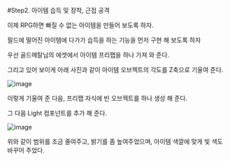 #Step2. 아이템 습득 및 장착, 근접 공격

이제 RPG하면 빠질 수 없는 아이템을 만들어 보도록 하자.

필드에 떨어진 아이템에 다가가 습득을 하는 기능을 먼저 구현 해 보도록 하자

우선 골드메탈님의 에셋에서 아이템 프리팹을 하나 가져 와 준다.

그리고 있어 보이게 아래 사진과 같이 아이템 오브젝트의 각도를 Z축으로 기울여 준다.

![image](https://user-images.githubusercontent.com/66288087/191007657-551a3064-8544-41c4-8c70-39c475e2e124.png)

이렇게 기울여 준 다음, 프리팹 자식에 빈 오브젝트를 하나 생성 해 준다.

그 다음 Light 컴포넌트를 추가 해 준다.

![image](https://user-images.githubusercontent.com/66288087/191007767-d9a4fc61-b5b8-416f-a53c-f6e3d9cece6f.png)

위와 같이 범위를 조금 줄여주고, 밝기를 좀 높여주었으며, 아이템 색깔에 맞게 빛 색도 바꾸어 주었다.

